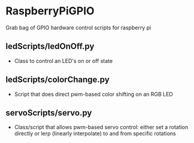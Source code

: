 # RaspberryPiGPIO

Grab bag of GPIO hardware control scripts for raspberry pi

## ledScripts/ledOnOff.py 
- Class to control an LED's on or off state 

## ledScripts/colorChange.py 
- Script that does direct pwm-based color shifting on an RGB LED

## servoScripts/servo.py 
- Class/script that allows pwm-based servo control: either set a rotation directly or lerp (linearly interpolate) to and from specific rotations
